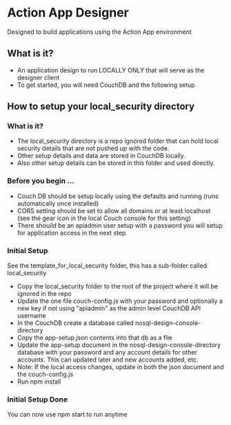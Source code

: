 # Action App Designer
Designed to build applications using the Action App environment

## What is it?
* An application design to run LOCALLY ONLY that will serve as the designer client
* To get started, you will need CouchDB and the following setup

## How to setup your local_security directory
### What is it?
* The local_security directory is a repo ignored folder that can hold local security details that are not pushed up with the code.   
* Other setup details and data are stored in CouchDB locally.
* Also other setup details can be stored in this folder and used directly.

### Before you begin ...
* Couch DB should be setup locally using the defaults and running (runs automatically once installed)
* CORS setting should be set to allow all domains or at least localhost (see the gear icon in the local Couch console for this setting)
* There shouild be an apiadmin user setup with a password you will setup for application access in the next step.

### Initial Setup
See the template_for_local_security folder, this has a sub-folder called local_security
* Copy the local_security folder to the root of the project where it will be ignored in the repo
* Update the one file couch-config.js with your password and optionally a new key if not using "apiadmin" as the admin level CouchDB API username
* In the CouchDB create a database called nosql-design-console-directory
* Copy the app-setup.json contents into that db as a file
* Update the app-setup document in the nosql-design-console-directory database with your password and any account details for other accounts.  This can updated later and new accounts added, etc.
* Note: If the local access changes, update in both the json document and the couch-config.js
* Run npm install

### Initial Setup Done
You can now use npm start to run anytime
